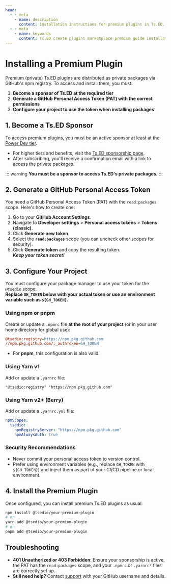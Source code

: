 ```yaml
---
head:
  - - meta
    - name: description
      content: Installation instructions for premium plugins in Ts.ED. Learn how to install and configure private packages from GitHub.
  - - meta
    - name: keywords
      content: Ts.ED create plugins marketplace premium guide installation
---
```


# Installing a Premium Plugin

Premium (private) Ts.ED plugins are distributed as private packages via GitHub's npm registry. To access and install
them, you must:

1. **Become a sponsor of Ts.ED at the required tier**
2. **Generate a GitHub Personal Access Token (PAT) with the correct permissions**
3. **Configure your project to use the token when installing packages**

## 1. Become a Ts.ED Sponsor

To access premium plugins, you must be an active sponsor at least at
the [Power Dev tier](https://github.com/sponsors/Romakita/sponsorships?tier_id=489429&preview=false).

- For higher tiers and benefits, visit the [Ts.ED sponsorship page](https://github.com/romakita/sponsors).
- After subscribing, you'll receive a confirmation email with a link to access the private packages.

::: warning
**You must be a sponsor to access Ts.ED's private packages.**
:::

## 2. Generate a GitHub Personal Access Token

You need a GitHub Personal Access Token (PAT) with the `read:packages` scope. Here's how to create one:

1. Go to your **GitHub Account Settings**.
2. Navigate to **Developer settings** > **Personal access tokens** > **Tokens (classic)**.
3. Click **Generate new token**.
4. Select the **`read:packages`** scope (you can uncheck other scopes for security).
5. Click **Generate token** and copy the resulting token.  
   _**Keep your token secret!**_

## 3. Configure Your Project

You must configure your package manager to use your token for the `@tsedio` scope.  
**Replace `GH_TOKEN` below with your actual token or use an environment variable such as `${GH_TOKEN}`.**

### Using npm or pnpm

Create or update a `.npmrc` file **at the root of your project** (or in your user home directory for global use):

```ini
@tsedio:registry=https://npm.pkg.github.com
//npm.pkg.github.com/:_authToken=GH_TOKEN
```

- For **pnpm**, this configuration is also valid.

### Using Yarn v1

Add or update a `.yarnrc` file:

```
"@tsedio:registry" "https://npm.pkg.github.com"
```

### Using Yarn v2+ (Berry)

Add or update a `.yarnrc.yml` file:

```yaml
npmScopes:
  tsedio:
    npmRegistryServer: "https://npm.pkg.github.com"
    npmAlwaysAuth: true
```

### Security Recommendations

- Never commit your personal access token to version control.
- Prefer using environment variables (e.g., replace `GH_TOKEN` with `${GH_TOKEN}`) and inject them as part of your CI/CD
  pipeline or local environment.

## 4. Install the Premium Plugin

Once configured, you can install premium Ts.ED plugins as usual:

```sh
npm install @tsedio/your-premium-plugin
# or
yarn add @tsedio/your-premium-plugin
# or
pnpm add @tsedio/your-premium-plugin
```

## Troubleshooting

- **401 Unauthorized or 403 Forbidden**: Ensure your sponsorship is active, the PAT has the `read:packages` scope, and
  your `.npmrc` or `.yarnrc*` files are correctly set up.
- **Still need help?** Contact [support](mailto:contact@tsed.io) with your GitHub username and details.
